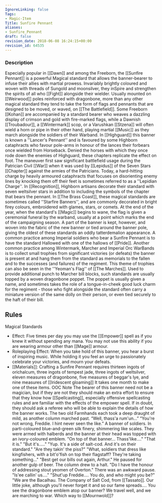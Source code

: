 ```yaml
---
IgnoreLinking: false
Tags:
- Magic-Item
Title: Sunfire Pennant
aliases:
- Sunfire_Pennant
draft: false
revision_date: 2018-06-08 16:24:15+00:00
revision_id: 64535
---
```


### Description
Especially popular in [[Dawn]] and among the Freeborn, the [[Sunfire Pennant]] is a powerful Magical standard that allows the banner-bearer to infuse their allies with martial prowess. Invariably brightly coloured and woven with threads of Sungold and moonsilver, they inSpire and strengthen the spirits of all who [[Fight]] alongside their wielder. Usually mounted on [[Weirwood]] poles reinforced with dragonbone, more than any other magical standard they tend to take the form of flags and pennants that are designed to be moved, or waved, on [[The Battlefield]]. Some Freeborn [[Kohan]] are accompanied by a standard bearer who weaves a dazzling display of crimson and gold with fire-marked flags, while a Dawnish [[Troubadour]], a [[Wintermark]] scop, or a Varushkan [[Stzena]] will often wield a horn or pipe in their other hand, playing martial [[Music]] as they march alongside the soldiers of their Warband.
In [[Highguard]] this banner is known a ''Lancer's Pennant'' and is favoured by some Highborn cataphracts who favour pole-arms in honour of the lances their forbears once wielded from Horseback. Denied the horses with which they once rode down the enemies of Highguard, these chapters replicate the effect on foot. The maneuver first saw significant battlefield usage during the Patrician Civil [[War]] when it was used by [[Lepidus]] of the Seven Stars [[Chapter]] against the armies of the Patricians. Today, a hard-hitting charge by heavily armoured cataphracts that focuses on disorienting enemy lines by knocking them off their feet is sometimes referred to as a ''Lepidian Charge''. In [[Recognition]], Highborn artisans decorate their standard with seven weltsilver stars in addition to including the symbols of the chapter that bears the pennant.
In [[The Brass Coast]], these magical standards are sometimes called ''Starfire Banners'', and are commonly decorated in bright firey colours, embroidered with glames, stars, or comets. At the end of the year, when the standard's [[Magic]] begins to wane, the flag is given a ceremonial funeral by the warband, usually at a point which marks the end of the campaigning season. A part of the banner is kept, however, and woven into the fabric of the new banner or tied around the banner pole, giving the oldest of these standards an oddly tatterdemalion appearance.
A common practice among Imperial soldiers who bear a Sunfire Pennant is to have the standard Hallowed with one of the hallows of [[Pride]]. Another common practice among Wintermark, Marcher and Imperial Orc WarBands is to collect small trophies from significant victories (or defeats) the banner is present at and hang them from the standard as memorials to the fallen and to the successes (and failures) of the regiment.
This theme of trophies can also be seen in the ''Yeoman's Flag'' of [[The Marches]]. Used to provide additional punch to Marcher bill blocks, such standards are usually topped by a woven dragonbone poppet. The poppet is usually given a name, and sometimes takes the role of a tongue-in-cheek good luck charm for the regiment - those who fight alongside the standard often carry a miniature version of the same dolly on their person, or even tied securely to the haft of their bill.
## Rules
Magical Standards
* Effect: Five times per day you may use the [[Empower]] spell as if you knew it without spending any mana. You may not use this ability if you are wearing armour other than [[Mage]] armour.
* Roleplaying Effect: When you take hold of this banner, you hear a burst of inspiring music. While holding it you feel an urge to passionately celebrate your victories, and mourn your defeats.
* [[Materials]]: Crafting a Sunfire Pennant requires thirteen ingots of orichalcum, three ingots of tempest jade, three ingots of weltsilver, eleven measures of dragonbone, five measures of beggar's lye, and nine measures of [[Iridescent gloaming]] It takes one month to make one of these items.
OOC Note
The bearer of this banner need not be a magician, but if they are not they should make an extra effort to ensure that they know how [[Spellcasting]], especially offensive spellcasting rules and are familiar with the effects of the empower spell. If in doubt, they should ask a referee who will be able to explain the details of how the banner works.
The two old Farmhands each took a deep draught of mild, as another column marched past.
“Well, thass'a rum'un...”
“You're not wrong, Freddie. I hint never seen the like.”
A banner of soldiers. In parti-coloured blue-and-green silk finery, shimmering like scales. They were armed with halberds and the banner at their head was topped with an ivory-coloured emblem.
"On top of that banner... Thass'like...."
"That it is."
"But it's....."
"Yup. It's a side of salt-cod. And it's on their standard."
"Are they takin' the piss?"
"What, soldiers that dress like kingfishers, with a bit'o'fish on top their flagstaff? They're taking something..."
"Best get our bills out again, Arthur."
He paused for another gulp of beer. The column drew to a halt. 
"Do I have the honour of addressing stout yeomen of Overton."
There was an awkward pause.
"Is'ee callin' us...."
"Shut'up Freddie.... You do, and who might you be?"
"We are the Bacalhau. The Company of Salt Cod, from [[Tassato]]. Our little joke, although you'll never forget it and so our fame spreads.... You see the dragonbone emblem atop our banner?  We travel well, and we are marching to war. Which way to [[Mournwold]]?